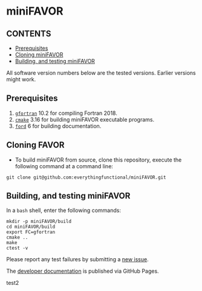 [This document is formatted with GitHub-Flavored Markdown.     ]:#
[For better viewing, read it in a browser at                   ]:#
[https://github.com/everythingfunctional/miniFAVOR/tree/main/README.md ]:#

miniFAVOR
=========

CONTENTS
--------

* [Prerequisites](#prerequisites)
* [Cloning miniFAVOR](#cloning-build-and-test)
* [Building, and testing miniFAVOR](#building-and-testing-minifavor)

All software version numbers below are the tested versions.
Earlier versions might work.

Prerequisites
-------------
1. [`gfortran`] 10.2 for compiling Fortran 2018.
2. [`cmake`] 3.16 for building miniFAVOR executable programs.
3. [`ford`] 6 for building documentation.

Cloning FAVOR
------------------
* To build miniFAVOR from source, clone this repository,
  execute the following command at a command line:
```
git clone git@github.com:everythingfunctional/miniFAVOR.git
```

Building, and testing miniFAVOR
---------------------------------------
In a `bash` shell, enter the following commands:
```
mkdir -p miniFAVOR/build
cd miniFAVOR/build
export FC=gfortran
cmake ..
make
ctest -v
```
Please report any test failures by submitting a [new issue].

The [developer documentation] is published via GitHub Pages.

[Hyperlinks]:#
[`gfortran`]: https://gcc.gnu.org
[`cmake`]: https://www.cmake.org
[`ford`]: https://github.com/Fortran-FOSS-Programmers/ford
[new issue]: https://github.com/everythingfunctional/miniFAVOR/issues/new
[developer documentation]: https://sourceryinstitute.github.io/miniFAVOR/
test2